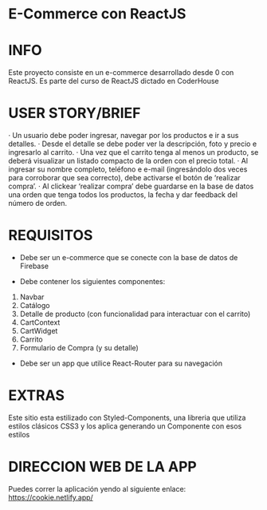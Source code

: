 # E-Commerce con ReactJS

INFO
=====
Este proyecto consiste en un e-commerce desarrollado desde 0 con ReactJS.
Es parte del curso de ReactJS dictado en CoderHouse

USER STORY/BRIEF
================

· Un usuario debe poder ingresar, navegar por los productos e ir a sus detalles.
· Desde el detalle se debe poder ver la descripción, foto y precio e ingresarlo al carrito. 
· Una vez que el carrito tenga al menos un producto, se deberá visualizar un listado compacto de la orden con el precio total. 
· Al ingresar su nombre completo, teléfono e e-mail (ingresándolo dos veces para corroborar que sea correcto), debe activarse el botón de ‘realizar compra’.
· Al clickear ‘realizar compra’ debe guardarse en la base de datos una orden que tenga todos los productos, la fecha y dar feedback del número de orden.


REQUISITOS
==========
- Debe ser un e-commerce que se conecte con la base de datos de Firebase

- Debe contener los siguientes componentes:
1.	Navbar
2.	Catálogo
3.	Detalle de producto (con funcionalidad para interactuar con el carrito)
4.	CartContext
5.	CartWidget
6.	Carrito
7.  Formulario de Compra (y su detalle)

- Debe ser un app que utilice React-Router para su navegación

EXTRAS
======
Este sitio esta estilizado con Styled-Components, una libreria que utiliza estilos clásicos CSS3 y los aplica generando un Componente con esos estilos

DIRECCION WEB DE LA APP
========================
Puedes correr la aplicación yendo al siguiente enlace: https://cookie.netlify.app/
